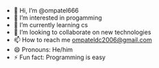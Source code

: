 - 👋 Hi, I’m @ompatel666
- 👀 I’m interested in progamming
- 🌱 I’m currently learning cs
- 💞️ I’m looking to collaborate on new technologies
- 📫 How to reach me ompateldc2006@gmail.com
- 😄 Pronouns: He/him
- ⚡ Fun fact: Programming is easy

<!---
ompatel666/ompatel666 is a ✨ special ✨ repository because its `README.md` (this file) appears on your GitHub profile.
You can click the Preview link to take a look at your changes.
--->
